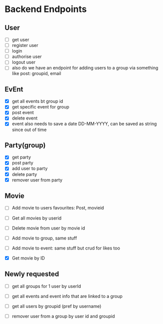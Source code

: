 # Backend Endpoints

## User
- [ ] get user
- [ ] register user
- [ ] login
- [ ] authorise user
- [ ] logout user
- [ ] also do we have an endpoint for adding users to a group via something like post: groupid, email

## EvEnt
- [X] get all events bt group id
- [X] get specific event for group
- [X] post event
- [X] delete event
- [X] event also needs to save a date DD-MM-YYYY, can be saved as string since out of time

## Party(group)
- [X] get party
- [X] post party
- [X] add user to party
- [X] delete party
- [X] remover user from party

## Movie
- [ ] Add movie to users favourites: Post, movieid
- [ ] Get all movies by userid
- [ ] Delete movie from user by movie id
- [ ] Add movie to group, same stuff
- [ ] Add movie to event: same stuff but crud for likes too
- [X] Get movie by ID


## Newly requested
- [ ] get all groups for 1 user by userId
- [ ] get all events and event info that are linked to a group
- [ ] get all users by groupid (pref by username)
- [ ] remover user from a group by user id and groupid





